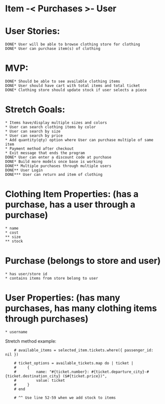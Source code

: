 # Item -< Purchases >- User

# User Stories: 
    DONE* User will be able to browse clothing store for clothing
    DONE* User can purchase item(s) of clothing

# MVP:
    DONE* Should be able to see available clothing items
    DONE* User should have cart with total items and total ticket
    DONE* Clothing store should update stock if user selects a piece 
    
# Stretch Goals:
    * Items have/display multiple sizes and colors
    * User can search clothing items by color
    * User can search by size
    * User can search by price
    * Add quantity(qty) option where User can purchase multiple of same item
    * Payment method after checkout
    * Exit message that ends the program
    DONE* User can enter a discount code at purchase
    DONE* Build more models once base is working
    DONE** Multiple purchases through multiple users 
    DONE** User Login 
    DONE*** User can return and item of clothing
    

# Clothing Item Properties: (has a purchase, has a user through a purchase)
    * name
    * cost
    ** size
    ** stock
    
<!-- # Purhcase(Cart) (belongs to store and user)
    * has user/item id([4, 5, 6])
    * contains items from store belong to user
    * total items
    * total cost -->

# Purchase (belongs to store and user)
    * has user/store id 
    * contains items from store belong to user

# User Properties: (has many purchases, has many clothing items through purchases)
    * username  

<!-- # Clothing Properties: (belongs to store and user)
    * brand name
    * item category
    * item name
    * item size
    * item price -->

Stretch method example:

        # available_items = selected_item.tickets.where({ passenger_id: nil })

        # ticket_options = available_tickets.map do | ticket |
        #     {
        #         name: "#{ticket.number}: #{ticket.departure_city}-#{ticket.destination_city} ($#{ticket.price})",
        #         value: ticket
        #     }
        # end

        # ^^ Use line 52-59 when we add stock to items

